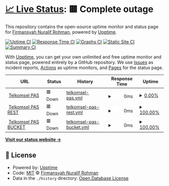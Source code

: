 # [📈 Live Status](https://mendoanjoe.github.io/watcher): <!--live status--> **🟥 Complete outage**

This repository contains the open-source uptime monitor and status page for [Firmansyah Nuralif Rohman](https://mendoanjoe.github.io/watcher), powered by [Upptime](https://github.com/upptime/upptime).

[![Uptime CI](https://github.com/mendoanjoe/watcher/workflows/Uptime%20CI/badge.svg)](https://github.com/mendoanjoe/watcher/actions?query=workflow%3A%22Uptime+CI%22)
[![Response Time CI](https://github.com/mendoanjoe/watcher/workflows/Response%20Time%20CI/badge.svg)](https://github.com/mendoanjoe/watcher/actions?query=workflow%3A%22Response+Time+CI%22)
[![Graphs CI](https://github.com/mendoanjoe/watcher/workflows/Graphs%20CI/badge.svg)](https://github.com/mendoanjoe/watcher/actions?query=workflow%3A%22Graphs+CI%22)
[![Static Site CI](https://github.com/mendoanjoe/watcher/workflows/Static%20Site%20CI/badge.svg)](https://github.com/mendoanjoe/watcher/actions?query=workflow%3A%22Static+Site+CI%22)
[![Summary CI](https://github.com/mendoanjoe/watcher/workflows/Summary%20CI/badge.svg)](https://github.com/mendoanjoe/watcher/actions?query=workflow%3A%22Summary+CI%22)

With [Upptime](https://upptime.js.org), you can get your own unlimited and free uptime monitor and status page, powered entirely by a GitHub repository. We use [Issues](https://github.com/mendoanjoe/watcher/issues) as incident reports, [Actions](https://github.com/mendoanjoe/watcher/actions) as uptime monitors, and [Pages](https://mendoanjoe.github.io/watcher) for the status page.

<!--start: status pages-->
<!-- This summary is generated by Upptime (https://github.com/upptime/upptime) -->
<!-- Do not edit this manually, your changes will be overwritten -->
<!-- prettier-ignore -->
| URL | Status | History | Response Time | Uptime |
| --- | ------ | ------- | ------------- | ------ |
| <img alt="" src="https://icons.duckduckgo.com/ip3/pastiadasolusi.com.ico" height="13"> [Telkomsel PAS](https://pastiadasolusi.com) | 🟥 Down | [telkomsel-pas.yml](https://github.com/mendoanjoe/watcher/commits/HEAD/history/telkomsel-pas.yml) | <details><summary><img alt="Response time graph" src="./graphs/telkomsel-pas/response-time-week.png" height="20"> 0ms</summary><br><a href="https://mendoanjoe.github.io/watcher/history/telkomsel-pas"><img alt="Response time 2180" src="https://img.shields.io/endpoint?url=https%3A%2F%2Fraw.githubusercontent.com%2Fmendoanjoe%2Fwatcher%2FHEAD%2Fapi%2Ftelkomsel-pas%2Fresponse-time.json"></a><br><a href="https://mendoanjoe.github.io/watcher/history/telkomsel-pas"><img alt="24-hour response time 0" src="https://img.shields.io/endpoint?url=https%3A%2F%2Fraw.githubusercontent.com%2Fmendoanjoe%2Fwatcher%2FHEAD%2Fapi%2Ftelkomsel-pas%2Fresponse-time-day.json"></a><br><a href="https://mendoanjoe.github.io/watcher/history/telkomsel-pas"><img alt="7-day response time 0" src="https://img.shields.io/endpoint?url=https%3A%2F%2Fraw.githubusercontent.com%2Fmendoanjoe%2Fwatcher%2FHEAD%2Fapi%2Ftelkomsel-pas%2Fresponse-time-week.json"></a><br><a href="https://mendoanjoe.github.io/watcher/history/telkomsel-pas"><img alt="30-day response time 5097" src="https://img.shields.io/endpoint?url=https%3A%2F%2Fraw.githubusercontent.com%2Fmendoanjoe%2Fwatcher%2FHEAD%2Fapi%2Ftelkomsel-pas%2Fresponse-time-month.json"></a><br><a href="https://mendoanjoe.github.io/watcher/history/telkomsel-pas"><img alt="1-year response time 2180" src="https://img.shields.io/endpoint?url=https%3A%2F%2Fraw.githubusercontent.com%2Fmendoanjoe%2Fwatcher%2FHEAD%2Fapi%2Ftelkomsel-pas%2Fresponse-time-year.json"></a></details> | <details><summary><a href="https://mendoanjoe.github.io/watcher/history/telkomsel-pas">0.00%</a></summary><a href="https://mendoanjoe.github.io/watcher/history/telkomsel-pas"><img alt="All-time uptime 93.84%" src="https://img.shields.io/endpoint?url=https%3A%2F%2Fraw.githubusercontent.com%2Fmendoanjoe%2Fwatcher%2FHEAD%2Fapi%2Ftelkomsel-pas%2Fuptime.json"></a><br><a href="https://mendoanjoe.github.io/watcher/history/telkomsel-pas"><img alt="24-hour uptime 0.00%" src="https://img.shields.io/endpoint?url=https%3A%2F%2Fraw.githubusercontent.com%2Fmendoanjoe%2Fwatcher%2FHEAD%2Fapi%2Ftelkomsel-pas%2Fuptime-day.json"></a><br><a href="https://mendoanjoe.github.io/watcher/history/telkomsel-pas"><img alt="7-day uptime 0.00%" src="https://img.shields.io/endpoint?url=https%3A%2F%2Fraw.githubusercontent.com%2Fmendoanjoe%2Fwatcher%2FHEAD%2Fapi%2Ftelkomsel-pas%2Fuptime-week.json"></a><br><a href="https://mendoanjoe.github.io/watcher/history/telkomsel-pas"><img alt="30-day uptime 55.05%" src="https://img.shields.io/endpoint?url=https%3A%2F%2Fraw.githubusercontent.com%2Fmendoanjoe%2Fwatcher%2FHEAD%2Fapi%2Ftelkomsel-pas%2Fuptime-month.json"></a><br><a href="https://mendoanjoe.github.io/watcher/history/telkomsel-pas"><img alt="1-year uptime 93.84%" src="https://img.shields.io/endpoint?url=https%3A%2F%2Fraw.githubusercontent.com%2Fmendoanjoe%2Fwatcher%2FHEAD%2Fapi%2Ftelkomsel-pas%2Fuptime-year.json"></a></details>
| <img alt="" src="https://icons.duckduckgo.com/ip3/api.pastiadasolusi.com.ico" height="13"> [Telkomsel PAS REST](https://api.pastiadasolusi.com) | 🟥 Down | [telkomsel-pas-rest.yml](https://github.com/mendoanjoe/watcher/commits/HEAD/history/telkomsel-pas-rest.yml) | <details><summary><img alt="Response time graph" src="./graphs/telkomsel-pas-rest/response-time-week.png" height="20"> 0ms</summary><br><a href="https://mendoanjoe.github.io/watcher/history/telkomsel-pas-rest"><img alt="Response time 914" src="https://img.shields.io/endpoint?url=https%3A%2F%2Fraw.githubusercontent.com%2Fmendoanjoe%2Fwatcher%2FHEAD%2Fapi%2Ftelkomsel-pas-rest%2Fresponse-time.json"></a><br><a href="https://mendoanjoe.github.io/watcher/history/telkomsel-pas-rest"><img alt="24-hour response time 0" src="https://img.shields.io/endpoint?url=https%3A%2F%2Fraw.githubusercontent.com%2Fmendoanjoe%2Fwatcher%2FHEAD%2Fapi%2Ftelkomsel-pas-rest%2Fresponse-time-day.json"></a><br><a href="https://mendoanjoe.github.io/watcher/history/telkomsel-pas-rest"><img alt="7-day response time 0" src="https://img.shields.io/endpoint?url=https%3A%2F%2Fraw.githubusercontent.com%2Fmendoanjoe%2Fwatcher%2FHEAD%2Fapi%2Ftelkomsel-pas-rest%2Fresponse-time-week.json"></a><br><a href="https://mendoanjoe.github.io/watcher/history/telkomsel-pas-rest"><img alt="30-day response time 0" src="https://img.shields.io/endpoint?url=https%3A%2F%2Fraw.githubusercontent.com%2Fmendoanjoe%2Fwatcher%2FHEAD%2Fapi%2Ftelkomsel-pas-rest%2Fresponse-time-month.json"></a><br><a href="https://mendoanjoe.github.io/watcher/history/telkomsel-pas-rest"><img alt="1-year response time 914" src="https://img.shields.io/endpoint?url=https%3A%2F%2Fraw.githubusercontent.com%2Fmendoanjoe%2Fwatcher%2FHEAD%2Fapi%2Ftelkomsel-pas-rest%2Fresponse-time-year.json"></a></details> | <details><summary><a href="https://mendoanjoe.github.io/watcher/history/telkomsel-pas-rest">100.00%</a></summary><a href="https://mendoanjoe.github.io/watcher/history/telkomsel-pas-rest"><img alt="All-time uptime 99.76%" src="https://img.shields.io/endpoint?url=https%3A%2F%2Fraw.githubusercontent.com%2Fmendoanjoe%2Fwatcher%2FHEAD%2Fapi%2Ftelkomsel-pas-rest%2Fuptime.json"></a><br><a href="https://mendoanjoe.github.io/watcher/history/telkomsel-pas-rest"><img alt="24-hour uptime 100.00%" src="https://img.shields.io/endpoint?url=https%3A%2F%2Fraw.githubusercontent.com%2Fmendoanjoe%2Fwatcher%2FHEAD%2Fapi%2Ftelkomsel-pas-rest%2Fuptime-day.json"></a><br><a href="https://mendoanjoe.github.io/watcher/history/telkomsel-pas-rest"><img alt="7-day uptime 100.00%" src="https://img.shields.io/endpoint?url=https%3A%2F%2Fraw.githubusercontent.com%2Fmendoanjoe%2Fwatcher%2FHEAD%2Fapi%2Ftelkomsel-pas-rest%2Fuptime-week.json"></a><br><a href="https://mendoanjoe.github.io/watcher/history/telkomsel-pas-rest"><img alt="30-day uptime 100.00%" src="https://img.shields.io/endpoint?url=https%3A%2F%2Fraw.githubusercontent.com%2Fmendoanjoe%2Fwatcher%2FHEAD%2Fapi%2Ftelkomsel-pas-rest%2Fuptime-month.json"></a><br><a href="https://mendoanjoe.github.io/watcher/history/telkomsel-pas-rest"><img alt="1-year uptime 99.76%" src="https://img.shields.io/endpoint?url=https%3A%2F%2Fraw.githubusercontent.com%2Fmendoanjoe%2Fwatcher%2FHEAD%2Fapi%2Ftelkomsel-pas-rest%2Fuptime-year.json"></a></details>
| <img alt="" src="https://icons.duckduckgo.com/ip3/bucket.pastiadasolusi.com.ico" height="13"> [Telkomsel PAS BUCKET](https://bucket.pastiadasolusi.com) | 🟥 Down | [telkomsel-pas-bucket.yml](https://github.com/mendoanjoe/watcher/commits/HEAD/history/telkomsel-pas-bucket.yml) | <details><summary><img alt="Response time graph" src="./graphs/telkomsel-pas-bucket/response-time-week.png" height="20"> 0ms</summary><br><a href="https://mendoanjoe.github.io/watcher/history/telkomsel-pas-bucket"><img alt="Response time 610" src="https://img.shields.io/endpoint?url=https%3A%2F%2Fraw.githubusercontent.com%2Fmendoanjoe%2Fwatcher%2FHEAD%2Fapi%2Ftelkomsel-pas-bucket%2Fresponse-time.json"></a><br><a href="https://mendoanjoe.github.io/watcher/history/telkomsel-pas-bucket"><img alt="24-hour response time 0" src="https://img.shields.io/endpoint?url=https%3A%2F%2Fraw.githubusercontent.com%2Fmendoanjoe%2Fwatcher%2FHEAD%2Fapi%2Ftelkomsel-pas-bucket%2Fresponse-time-day.json"></a><br><a href="https://mendoanjoe.github.io/watcher/history/telkomsel-pas-bucket"><img alt="7-day response time 0" src="https://img.shields.io/endpoint?url=https%3A%2F%2Fraw.githubusercontent.com%2Fmendoanjoe%2Fwatcher%2FHEAD%2Fapi%2Ftelkomsel-pas-bucket%2Fresponse-time-week.json"></a><br><a href="https://mendoanjoe.github.io/watcher/history/telkomsel-pas-bucket"><img alt="30-day response time 0" src="https://img.shields.io/endpoint?url=https%3A%2F%2Fraw.githubusercontent.com%2Fmendoanjoe%2Fwatcher%2FHEAD%2Fapi%2Ftelkomsel-pas-bucket%2Fresponse-time-month.json"></a><br><a href="https://mendoanjoe.github.io/watcher/history/telkomsel-pas-bucket"><img alt="1-year response time 610" src="https://img.shields.io/endpoint?url=https%3A%2F%2Fraw.githubusercontent.com%2Fmendoanjoe%2Fwatcher%2FHEAD%2Fapi%2Ftelkomsel-pas-bucket%2Fresponse-time-year.json"></a></details> | <details><summary><a href="https://mendoanjoe.github.io/watcher/history/telkomsel-pas-bucket">100.00%</a></summary><a href="https://mendoanjoe.github.io/watcher/history/telkomsel-pas-bucket"><img alt="All-time uptime 99.85%" src="https://img.shields.io/endpoint?url=https%3A%2F%2Fraw.githubusercontent.com%2Fmendoanjoe%2Fwatcher%2FHEAD%2Fapi%2Ftelkomsel-pas-bucket%2Fuptime.json"></a><br><a href="https://mendoanjoe.github.io/watcher/history/telkomsel-pas-bucket"><img alt="24-hour uptime 100.00%" src="https://img.shields.io/endpoint?url=https%3A%2F%2Fraw.githubusercontent.com%2Fmendoanjoe%2Fwatcher%2FHEAD%2Fapi%2Ftelkomsel-pas-bucket%2Fuptime-day.json"></a><br><a href="https://mendoanjoe.github.io/watcher/history/telkomsel-pas-bucket"><img alt="7-day uptime 100.00%" src="https://img.shields.io/endpoint?url=https%3A%2F%2Fraw.githubusercontent.com%2Fmendoanjoe%2Fwatcher%2FHEAD%2Fapi%2Ftelkomsel-pas-bucket%2Fuptime-week.json"></a><br><a href="https://mendoanjoe.github.io/watcher/history/telkomsel-pas-bucket"><img alt="30-day uptime 100.00%" src="https://img.shields.io/endpoint?url=https%3A%2F%2Fraw.githubusercontent.com%2Fmendoanjoe%2Fwatcher%2FHEAD%2Fapi%2Ftelkomsel-pas-bucket%2Fuptime-month.json"></a><br><a href="https://mendoanjoe.github.io/watcher/history/telkomsel-pas-bucket"><img alt="1-year uptime 99.85%" src="https://img.shields.io/endpoint?url=https%3A%2F%2Fraw.githubusercontent.com%2Fmendoanjoe%2Fwatcher%2FHEAD%2Fapi%2Ftelkomsel-pas-bucket%2Fuptime-year.json"></a></details>

<!--end: status pages-->

[**Visit our status website →**](https://mendoanjoe.github.io/watcher)

## 📄 License

- Powered by: [Upptime](https://github.com/upptime/upptime)
- Code: [MIT](./LICENSE) © [Firmansyah Nuralif Rohman](https://mendoanjoe.github.io/watcher)
- Data in the `./history` directory: [Open Database License](https://opendatacommons.org/licenses/odbl/1-0/)
